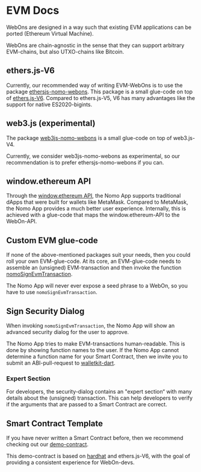 # EVM Docs

WebOns are designed in a way such that existing EVM applications can be ported (Ethereum Virtual Machine).

WebOns are chain-agnostic in the sense that they can support arbitrary EVM-chains, but also UTXO-chains like Bitcoin.

## ethers.js-V6

Currently, our recommended way of writing EVM-WebOns is to use the package [ethersjs-nomo-webons](https://github.com/nomo-app/nomo-webon-kit/tree/main/ethersjs-nomo-webons#readme).
This package is a small glue-code on top of [ethers.js-V6](https://www.npmjs.com/package/ethers).
Compared to ethers.js-V5, V6 has many advantages like the support for native ES2020-bigints.

## web3.js (experimental)

The package [web3js-nomo-webons](https://github.com/nomo-app/nomo-webon-kit/tree/main/web3js-nomo-webons#readme) is a small glue-code on top of web3.js-V4.

Currently, we consider web3js-nomo-webons as experimental, so our recommendation is to prefer ethersjs-nomo-webons if you can.

## window.ethereum API

Through the [window.ethereum API](https://docs.metamask.io/wallet/reference/provider-api/), the Nomo App supports traditional dApps that were built for wallets like MetaMask.
Compared to MetaMask, the Nomo App provides a much better user experience.
Internally, this is achieved with a glue-code that maps the window.ethereum-API to the WebOn-API.

## Custom EVM glue-code

If none of the above-mentioned packages suit your needs, then you could roll your own EVM-glue-code.
At its core, an EVM-glue-code needs to assemble an (unsigned) EVM-transaction and then invoke the function [nomoSignEvmTransaction](https://github.com/nomo-app/nomo-webon-kit/blob/main/api-docs/modules.md#nomosignevmtransaction).

The Nomo App will never ever expose a seed phrase to a WebOn, so you have to use `nomoSignEvmTransaction`.

## Sign Security Dialog

When invoking `nomoSignEvmTransaction`, the Nomo App will show an advanced security dialog for the user to approve.

The Nomo App tries to make EVM-transactions human-readable.
This is done by showing function names to the user.
If the Nomo App cannot determine a function name for your Smart Contract, then we invite you to submit an ABI-pull-request to [walletkit-dart](https://github.com/nomo-app/walletkit-dart).

### Expert Section

For developers, the security-dialog contains an "expert section“ with many details about the (unsigned) transaction.
This can help developers to verify if the arguments that are passed to a Smart Contract are correct.

## Smart Contract Template

If you have never written a Smart Contract before, then we recommend checking out our [demo-contract](https://github.com/nomo-app/demo-contract).

This demo-contract is based on [hardhat](https://www.npmjs.com/package/hardhat) and ethers.js-V6, with the goal of providing a consistent experience for WebOn-devs.
